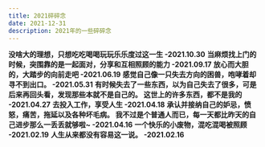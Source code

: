 ```yaml
---
title: 2021碎碎念
date: 2021-12-31
description: 2021年的一些碎碎念
---
```


<a className="block h-full rounded-lg border border-gray-700 p-4 hover:border-pink-600">
  <strong className="font-medium text-white">没啥大的理想，只想吃吃喝喝玩玩乐乐度过这一生 -2021.10.30</strong>
</a>

<a className="block h-full rounded-lg border border-gray-700 p-4 hover:border-pink-600">
  <strong className="font-medium text-white">当麻烦找上门的时候，突围靠的是一起面对，分享和互相照顾的能力 -2021.09.17</strong>
</a>

<a className="block h-full rounded-lg border border-gray-700 p-4 hover:border-pink-600">
  <strong className="font-medium text-white">放心而大胆的，大踏步的向前走吧 -2021.06.19</strong>
</a>

<a className="block h-full rounded-lg border border-gray-700 p-4 hover:border-pink-600">
  <strong className="font-medium text-white">感觉自己像一只失去方向的困兽，咆哮着却寻不到出口。 -2021.05.31</strong>
</a>

<a className="block h-full rounded-lg border border-gray-700 p-4 hover:border-pink-600">
  <strong className="font-medium text-white">有时候失去了一些东西，以为自己失去了很多，可是后来再回头看，发现那些本就不是自己的。
  这世上的许多东西，都不是我的 -2021.04.27</strong>
</a>

<a className="block h-full rounded-lg border border-gray-700 p-4 hover:border-pink-600">
  <strong className="font-medium text-white">去投入工作，享受人生 -2021.04.18</strong>
</a>

<a className="block h-full rounded-lg border border-gray-700 p-4 hover:border-pink-600">
  <strong className="font-medium text-white">承认并接纳自己的妒忌，愤怒，痛苦，拖延以及各种坏毛病。
    我不过是个普通人而已，每一天都比昨天的自己进步那么一丢丢就够啦~ -2021.04.16</strong>
</a>

<a className="block h-full rounded-lg border border-gray-700 p-4 hover:border-pink-600">
  <strong className="font-medium text-white">一个快乐的小废物，混吃混喝被照顾 -2021.02.19</strong>
</a>

<a className="block h-full rounded-lg border border-gray-700 p-4 hover:border-pink-600">
  <strong className="font-medium text-white">人生从来都没有容易这一说。 -2021.02.16</strong>
</a>
